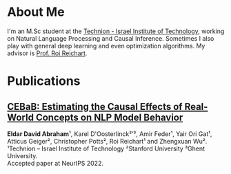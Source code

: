 # About Me
I'm an M.Sc student at the [Technion - Israel Institute of Technology](https://www.technion.ac.il/), working on Natural Language Processing and Causal Inference. Sometimes I also play with general deep learning and even optimization algorithms. My advisor is [Prof. Roi Reichart](https://iew.technion.ac.il/~roiri/).

# Publications
## [CEBaB: Estimating the Causal Effects of Real-World Concepts on NLP Model Behavior](https://arxiv.org/abs/2205.14140)

**Eldar David Abraham**¹, Karel D'Oosterlinck²ʼ³, Amir Feder¹, Yair Ori Gat¹, Atticus Geiger², Christopher Potts², Roi Reichart¹ and Zhengxuan Wu².
<br />
¹Technion – Israel Institute of Technology  ²Stanford University  ³Ghent University.
<br />
Accepted paper at NeurIPS 2022.
